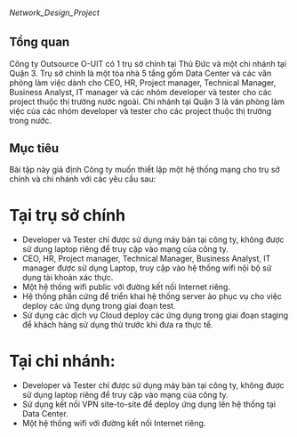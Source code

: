 ###### Network_Design_Project ######
## Tổng quan 
Công ty Outsource O-UIT có 1 trụ sở chính tại Thủ Đức và một chi nhánh tại Quận 3. Trụ sở chính là một tòa nhà 5 tầng gồm Data Center và các văn phòng làm việc dành cho CEO, HR, Project manager, Technical Manager, Business Analyst, IT manager và các nhóm developer và tester cho các project thuộc thị trường nước ngoài. Chi nhánh tại Quận 3 là văn phòng làm việc của các nhóm developer và tester cho các project thuộc thị trường trong 
nước. 
## Mục tiêu 
Bài tập này giả định Công ty muốn thiết lập một hệ thống mạng cho trụ sở chính và chi 
nhánh với các yêu cầu sau: 
# Tại trụ sở chính 
- Developer và Tester chỉ được sử dụng máy bàn tại công ty, không được sử
  dụng laptop riêng để truy cập vào mạng của công ty. 
- CEO, HR, Project manager, Technical Manager, Business Analyst, IT 
  manager được sử dụng Laptop, truy cập vào hệ thống wifi nội bộ sử dụng tài 
  khoản xác thực. 
- Một hệ thống wifi public với đường kết nối Internet riêng. 
- Hệ thống phần cứng để triển khai hệ thống server ảo phục vụ cho việc deploy 
  các ứng dụng trong giai đoạn test. 
- Sử dụng các dịch vụ Cloud deploy các ứng dụng trong giai đoạn staging để
  khách hàng sử dụng thử trước khi đưa ra thực tế.
# Tại chi nhánh: 
- Developer và Tester chỉ được sử dụng máy bàn tại công ty, không được sử
  dụng laptop riêng để truy cập vào mạng của công ty. 
- Sử dụng kết nối VPN site-to-site để deploy ứng dụng lên hệ thống tại Data 
  Center. 
- Một hệ thống wifi với đường kết nối Internet riêng. 

